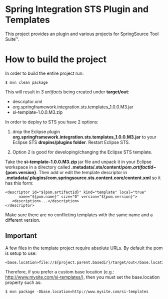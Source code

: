 Spring Integration STS Plugin and Templates
===========================================

This project provides an plugin and various projects for SpringSource Tool Suite™.

# How to build the project

In order to build the entire project run:

    $ mvn clean package

This will result in *3 artifacts* being created under **target/out**:

* descriptor.xml
* org.springframework.integration.sts.templates_1.0.0.M3.jar
* si-template-1.0.0.M3.zip

In order to deploy to STS you have 2 options:

1. drop the Eclipse plugin **org.springframework.integration.sts.templates_1.0.0.M3.jar**
   to your Eclipse STS **dropins/plugins folder**. Restart Eclipse STS.

2. Option 2 is good for developing/changing the Eclipse STS template.

Take the **si-template-1.0.0.M3.zip** jar file and unpack it in your Eclipse workspace in a directory called
**.metadata/.sts/content/${pom.artifactId}-${pom.version}**. Then add or edit the
template descriptor in **.metadata/.plugins/com.springsource.sts.content.core/content.xml**
so it has this form:

	<descriptor id="${pom.artifactId}" kind="template" local="true"
	      name="${pom.name}" size="0" version="${pom.version}">
	   <description>...</description>
	</descriptor>

Make sure there are no conflicting templates with the same name and a different version.

## Important

A few files in the template project require absolute URLs. By default the pom is setup to use:

    <base.location>file://${project.parent.basedir}/target/out</base.location>

Therefore, if you prefer a custom base location (e.g.: http://www.mysite.com/si-templates/), then you must set the
base.location property such as:

    $ mvn package -Dbase.location=http://www.mysite.com/si-templates

